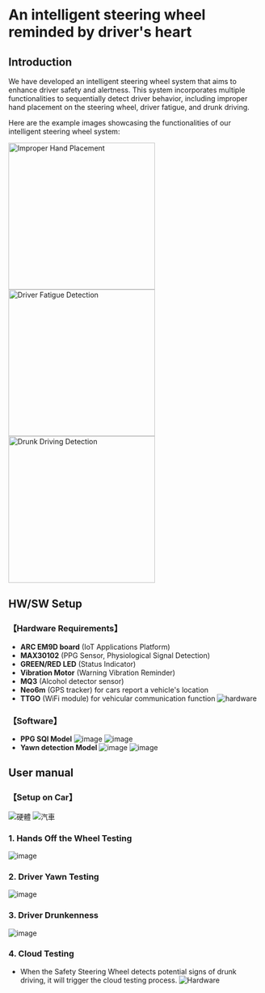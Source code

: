 # An intelligent steering wheel reminded by driver's heart
## Introduction
We have developed an intelligent steering wheel system that aims to enhance driver safety and alertness. This system incorporates multiple functionalities to sequentially detect driver behavior, including improper hand placement on the steering wheel, driver fatigue, and drunk driving.

Here are the example images showcasing the functionalities of our intelligent steering wheel system:

<p float="left">
  <img src="https://github.com/hsh0615/picture/blob/main/%E5%9C%96%E7%89%878.png" alt="Improper Hand Placement" width="290" />
  <img src="https://github.com/hsh0615/picture/blob/main/%E5%9C%96%E7%89%877.png" alt="Driver Fatigue Detection" width="290" /> 
  <img src="https://github.com/hsh0615/picture/blob/main/%E5%9C%96%E7%89%879.png" alt="Drunk Driving Detection" width="290" />
</p>

## HW/SW Setup
### 【Hardware Requirements】
- **ARC EM9D board** (IoT Applications Platform)
- **MAX30102** (PPG Sensor, Physiological Signal Detection)
- **GREEN/RED LED** (Status Indicator)
- **Vibration Motor** (Warning Vibration Reminder)
- **MQ3** (Alcohol detector sensor)
- **Neo6m** (GPS tracker) for cars report a vehicle's location
- **TTGO** (WiFi module) for vehicular communication function
![hardware](https://github.com/hsh0615/picture/blob/main/%E5%9C%96%E7%89%875.png)
### 【Software】
- **PPG SQI Model**
![image](https://github.com/hsh0615/picture/blob/main/SQI-good-bad.png)
![image](https://github.com/hsh0615/picture/blob/main/accuracy-sqi.png)
- **Yawn detection Model**
![image](https://github.com/hsh0615/picture/blob/main/Yawn.png)
![image](https://github.com/hsh0615/picture/blob/main/accuracy-yawn.png)

## User manual
### 【Setup on Car】
![硬體](https://github.com/hsh0615/picture/blob/main/%E7%A1%AC%E9%AB%94.png) ![汽車](https://github.com/hsh0615/picture/blob/main/car-resize.png)
### 1. Hands Off the Wheel Testing
![image](https://github.com/hsh0615/picture/blob/main/hand-off.png)
### 2. Driver Yawn Testing
![image](https://github.com/hsh0615/picture/blob/main/Driver-Yawn.png)
### 3. Driver Drunkenness
![image](https://github.com/hsh0615/picture/blob/main/Drunk.png)
### 4. Cloud Testing
- When the Safety Steering Wheel detects potential signs of drunk driving, it will trigger the cloud testing process.
![Hardware](https://github.com/hsh0615/picture/blob/main/python-cloud-gps.png)
